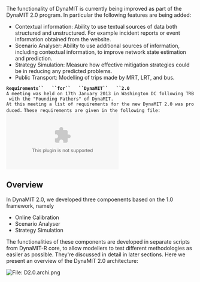 The functionality of DynaMIT is currently being improved as part of the
DynaMIT 2.0 program. In particular the following features are being
added:

  - Contextual information: Ability to use textual sources of data both
    structured and unstructured. For example incident reports or event
    information obtained from the website.
  - Scenario Analyser: Ability to use additional sources of information,
    including contextual information, to improve network state
    estimation and prediction.
  - Strategy Simulation: Measure how effective mitigation strategies
    could be in reducing any predicted problems.
  - Public Transport: Modelling of trips made by MRT, LRT, and bus.

**`Requirements``   ``for``   ``DynaMIT``   ``2.0`**
`A meeting was held on 17th January 2013 in Washington DC following TRB with the "Founding Fathers" of DynaMIT.`
`At this meeting a list of requirements for the new DynaMIT 2.0 was produced.`
`These requirements are given in the following file: `![`File:``
 ``requirements_DynaMIT_TRB_20130117_v02.xlsx`](_requirements_DynaMIT_TRB_20130117_v02.xlsx
"File: requirements_DynaMIT_TRB_20130117_v02.xlsx")

## Overview

In DynaMIT 2.0, we developed three compoenents based on the 1.0
framework, namely

  - Online Calibration
  - Scenario Analyser
  - Strategy Simulation

The functionalities of these components are developed in separate
scripts from DynaMIT-R core, to allow modellers to test different
methodologies as easiler as possible. They're discussed in detail in
later sections. Here we present an overview of the DynaMIT 2.0
architecture:

![File: D2.0.archi.png](_D2.0.archi.png "File: D2.0.archi.png")